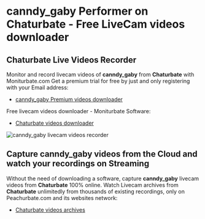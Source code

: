 # canndy_gaby Performer on Chaturbate - Free LiveCam videos downloader

## Chaturbate Live Videos Recorder

Monitor and record livecam videos of **canndy_gaby** from **Chaturbate** with Moniturbate.com
Get a premium trial for free by just and only registering with your Email address:
* [canndy_gaby Premium videos downloader](https://moniturbate.com/request-demo-licence-key.html)

Free livecam videos downloader - Moniturbate Software:
* [Chaturbate videos downloader](https://moniturbate.com/moniturbate-download-software.html)

![canndy_gaby livecam videos recorder](https://peachurnet.com/templates/moniturbate-software.png)


## Capture canndy_gaby videos from the Cloud and watch your recordings on Streaming

Without the need of downloading a software, capture **canndy_gaby** livecam videos from **Chaturbate** 100% online.
Watch Livecam archives from **Chaturbate** unlimitedly from thousands of existing recordings, only on Peachurbate.com and its websites network:
* [Chaturbate videos archives](https://peachurnet.com/)